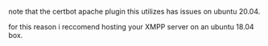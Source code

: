 note that the certbot apache plugin this utilizes has issues on ubuntu 20.04.

for this reason i reccomend hosting your XMPP server on an ubuntu 18.04 box.

